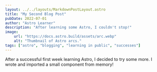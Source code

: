 ```yaml
---
layout: ../../layouts/MarkdownPostLayout.astro
title: "My Second Blog Post"
pubDate: 2022-07-01
author: "Astro Learner"
description: "After learning some Astro, I couldn't stop!"
image:
    url: "https://docs.astro.build/assets/arc.webp"
    alt: "Thumbnail of Astro arcs."
tags: ["astro", "blogging", "learning in public", "successes"]
---
```

After a successful first week learning Astro, I decided to try some more. I wrote and imported a small component from memory!